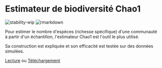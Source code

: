 # Estimateur de biodiversité Chao1

![stability-wip](https://img.shields.io/badge/lifecycle-stable-brightgreen.svg)
![rmarkdown](https://github.com/EricMarcon/Chao1/workflows/rmarkdown/badge.svg)

Pour estimer le nombre d'espèces (richesse spécifique) d'une communauté à partir d'un échantillon, l'estimateur Chao1 est l'outil le plus utilisé.

Sa construction est expliquée et son efficacité est testée sur des données simulées.

[Lecture](https://ericmarcon.github.io/Chao1/Chao1.html) ou [Téléchargement]( https://ericmarcon.github.io/Chao1/Chao1.pdf)
